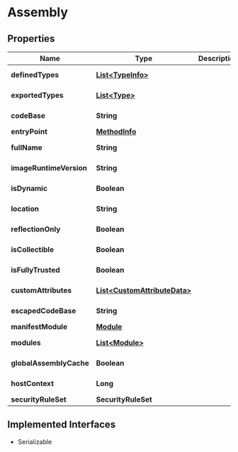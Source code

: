 

# Assembly

## Properties

Name | Type | Description | Notes
------------ | ------------- | ------------- | -------------
**definedTypes** | [**List&lt;TypeInfo&gt;**](TypeInfo.md) |  |  [optional] [readonly]
**exportedTypes** | [**List&lt;Type&gt;**](Type.md) |  |  [optional] [readonly]
**codeBase** | **String** |  |  [optional] [readonly]
**entryPoint** | [**MethodInfo**](MethodInfo.md) |  |  [optional]
**fullName** | **String** |  |  [optional] [readonly]
**imageRuntimeVersion** | **String** |  |  [optional] [readonly]
**isDynamic** | **Boolean** |  |  [optional] [readonly]
**location** | **String** |  |  [optional] [readonly]
**reflectionOnly** | **Boolean** |  |  [optional] [readonly]
**isCollectible** | **Boolean** |  |  [optional] [readonly]
**isFullyTrusted** | **Boolean** |  |  [optional] [readonly]
**customAttributes** | [**List&lt;CustomAttributeData&gt;**](CustomAttributeData.md) |  |  [optional] [readonly]
**escapedCodeBase** | **String** |  |  [optional] [readonly]
**manifestModule** | [**Module**](Module.md) |  |  [optional]
**modules** | [**List&lt;Module&gt;**](Module.md) |  |  [optional] [readonly]
**globalAssemblyCache** | **Boolean** |  |  [optional] [readonly]
**hostContext** | **Long** |  |  [optional] [readonly]
**securityRuleSet** | **SecurityRuleSet** |  |  [optional]


## Implemented Interfaces

* Serializable


